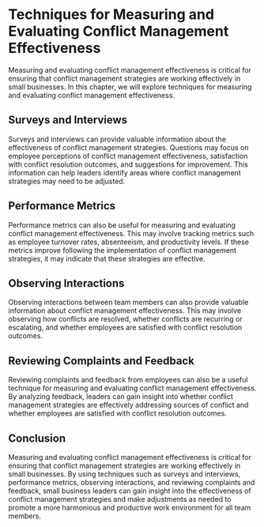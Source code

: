 Techniques for Measuring and Evaluating Conflict Management Effectiveness
=================================================================================================================================================

Measuring and evaluating conflict management effectiveness is critical for ensuring that conflict management strategies are working effectively in small businesses. In this chapter, we will explore techniques for measuring and evaluating conflict management effectiveness.

Surveys and Interviews
----------------------

Surveys and interviews can provide valuable information about the effectiveness of conflict management strategies. Questions may focus on employee perceptions of conflict management effectiveness, satisfaction with conflict resolution outcomes, and suggestions for improvement. This information can help leaders identify areas where conflict management strategies may need to be adjusted.

Performance Metrics
-------------------

Performance metrics can also be useful for measuring and evaluating conflict management effectiveness. This may involve tracking metrics such as employee turnover rates, absenteeism, and productivity levels. If these metrics improve following the implementation of conflict management strategies, it may indicate that these strategies are effective.

Observing Interactions
----------------------

Observing interactions between team members can also provide valuable information about conflict management effectiveness. This may involve observing how conflicts are resolved, whether conflicts are recurring or escalating, and whether employees are satisfied with conflict resolution outcomes.

Reviewing Complaints and Feedback
---------------------------------

Reviewing complaints and feedback from employees can also be a useful technique for measuring and evaluating conflict management effectiveness. By analyzing feedback, leaders can gain insight into whether conflict management strategies are effectively addressing sources of conflict and whether employees are satisfied with conflict resolution outcomes.

Conclusion
----------

Measuring and evaluating conflict management effectiveness is critical for ensuring that conflict management strategies are working effectively in small businesses. By using techniques such as surveys and interviews, performance metrics, observing interactions, and reviewing complaints and feedback, small business leaders can gain insight into the effectiveness of conflict management strategies and make adjustments as needed to promote a more harmonious and productive work environment for all team members.
